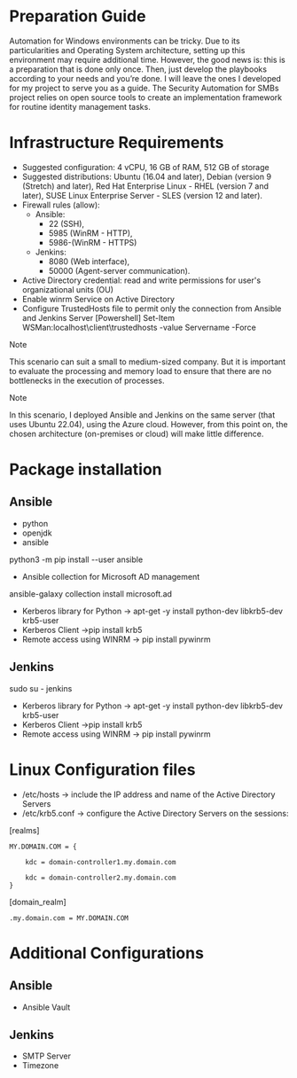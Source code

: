 # Preparation Guide

Automation for Windows environments can be tricky. 
Due to its particularities and Operating System architecture, setting up this environment may require additional time. 
However, the good news is: this is a preparation that is done only once. Then, just develop the playbooks according to your needs and you’re done. I will leave the ones I developed for my project to serve you as a guide.
The Security Automation for SMBs project relies on open source tools to create an implementation framework for routine identity management tasks.


# Infrastructure Requirements

- Suggested configuration: 4 vCPU, 16 GB of RAM, 512 GB of storage
- Suggested distributions: Ubuntu (16.04 and later), Debian (version 9 (Stretch) and later), Red Hat Enterprise Linux - RHEL (version 7 and later), SUSE Linux Enterprise Server - SLES (version 12 and later). 
- Firewall rules (allow): 
    - Ansible: 
        - 22 (SSH), 
        - 5985 (WinRM - HTTP), 
        - 5986-(WinRM - HTTPS) 
    - Jenkins: 
        - 8080 (Web interface), 
        - 50000 (Agent-server communication).
- Active Directory credential: read and write permissions for user's organizational units (OU)
- Enable winrm Service on Active Directory
- Configure TrustedHosts file to permit only the connection from Ansible and Jenkins Server
[Powershell]
Set-Item WSMan:localhost\client\trustedhosts -value Servername -Force

> [!NOTE]
> This scenario can suit a small to medium-sized company.
> But it is important to evaluate the processing and memory load to ensure that there are no bottlenecks in the execution of processes.

> [!NOTE]
> In this scenario, I deployed Ansible and Jenkins on the same server (that uses Ubuntu 22.04), using the Azure cloud. However, from this point on, the chosen architecture (on-premises or cloud) will make little difference.

# Package installation

## Ansible

- python 
- openjdk 
- ansible

python3 -m pip install --user ansible

- Ansible collection for Microsoft AD management

ansible-galaxy collection install microsoft.ad

- Kerberos library for Python ->  apt-get -y install python-dev libkrb5-dev krb5-user
- Kerberos Client ->pip install krb5
- Remote access using WINRM -> pip install pywinrm

## Jenkins

sudo su - jenkins

- Kerberos library for Python ->  apt-get -y install python-dev libkrb5-dev krb5-user
- Kerberos Client ->pip install krb5
- Remote access using WINRM -> pip install pywinrm

# Linux Configuration files

- /etc/hosts -> include the IP address and name of the Active Directory Servers
- /etc/krb5.conf -> configure the Active Directory Servers on the sessions:

[realms]

    MY.DOMAIN.COM = {
    
        kdc = domain-controller1.my.domain.com
        
        kdc = domain-controller2.my.domain.com
    }

[domain_realm]
    
    .my.domain.com = MY.DOMAIN.COM

# Additional Configurations

## Ansible
- Ansible Vault

## Jenkins
- SMTP Server
- Timezone